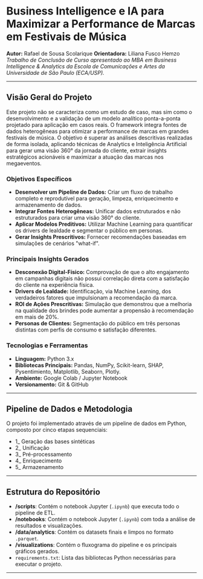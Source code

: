 # Business Intelligence e IA para Maximizar a Performance de Marcas em Festivais de Música

**Autor:** Rafael de Sousa Scolarique
**Orientadora:** Liliana Fusco Hemzo
*Trabalho de Conclusão de Curso apresentado ao MBA em Business Intelligence & Analytics da Escola de Comunicações e Artes da Universidade de São Paulo (ECA/USP).*

---

## Visão Geral do Projeto

Este projeto não se caracteriza como um estudo de caso, mas sim como o desenvolvimento e a validação de um modelo analítico ponta-a-ponta projetado para aplicação em casos reais. O framework integra fontes de dados heterogêneas para otimizar a performance de marcas em grandes festivais de música. O objetivo é superar as análises descritivas realizadas de forma isolada, aplicando técnicas de Analytics e Inteligência Artificial para gerar uma visão 360° da jornada do cliente, extrair insights estratégicos acionáveis e maximizar a atuação das marcas nos megaeventos.

### Objetivos Específicos

- **Desenvolver um Pipeline de Dados:** Criar um fluxo de trabalho completo e reprodutível para geração, limpeza, enriquecimento e armazenamento de dados.
- **Integrar Fontes Heterogêneas:** Unificar dados estruturados e não estruturados para criar uma visão 360° do cliente.
- **Aplicar Modelos Preditivos:** Utilizar Machine Learning para quantificar os drivers de lealdade e segmentar o público em personas.
- **Gerar Insights Prescritivos:** Fornecer recomendações baseadas em simulações de cenários "what-if".

### Principais Insights Gerados

- **Desconexão Digital-Físico:** Comprovação de que o alto engajamento em campanhas digitais não possui correlação direta com a satisfação do cliente na experiência física.
- **Drivers de Lealdade:** Identificação, via Machine Learning, dos verdadeiros fatores que impulsionam a recomendação da marca.
- **ROI de Ações Prescritivas:** Simulação que demonstrou que a melhoria na qualidade dos brindes pode aumentar a propensão à recomendação em mais de 20%.
- **Personas de Clientes:** Segmentação do público em três personas distintas com perfis de consumo e satisfação diferentes.

### Tecnologias e Ferramentas

- **Linguagem:** Python 3.x
- **Bibliotecas Principais:** Pandas, NumPy, Scikit-learn, SHAP, Pysentimiento, Matplotlib, Seaborn, Plotly.
- **Ambiente:** Google Colab / Jupyter Notebook
- **Versionamento:** Git & GitHub

---

## Pipeline de Dados e Metodologia

O projeto foi implementado através de um pipeline de dados em Python, composto por cinco etapas sequenciais:

- 1_ Geração das bases sintéticas
- 2_ Unificação
- 3_ Pré-processamento
- 4_ Enriquecimento
- 5_ Armazenamento


---

## Estrutura do Repositório

- **/scripts**: Contém o notebook Jupyter (`.ipynb`) que executa todo o pipeline de ETL.
- **/notebooks**: Contém o notebook Jupyter (`.ipynb`) com toda a análise de resultados e visualizações.
- **/data/analytics**: Contém os datasets finais e limpos no formato `.parquet`.
- **/visualizations**: Contém o fluxograma do pipeline e os principais gráficos gerados.
- `requirements.txt`: Lista das bibliotecas Python necessárias para executar o projeto.

---
